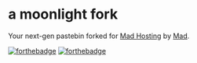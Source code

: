 # a moonlight fork

Your next-gen pastebin forked for [Mad Hosting](https://madhosting.tech "Mad Hosting") by [Mad](https://github.com/MadDoesGithub "Mad").

[![forthebadge](https://forthebadge.com/images/badges/built-with-love.svg)](https://forthebadge.com) [![forthebadge](https://forthebadge.com/images/badges/made-with-java.svg)](https://forthebadge.com)
